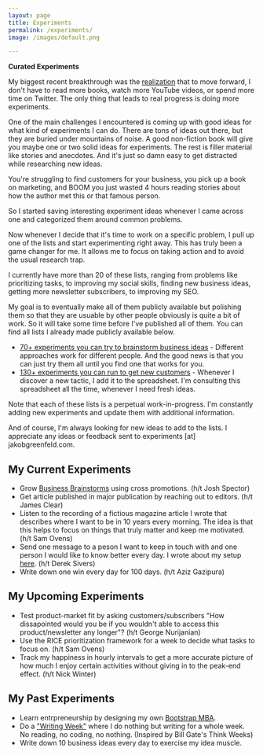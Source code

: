 ```yaml
---
layout: page
title: Experiments
permalink: /experiments/
image: /images/default.png

---
```



**Curated Experiments**

My biggest recent breakthrough was the [realization](https://jakobgreenfeld.com/experiment-framework) that to move forward, I don't have to read more books, watch more YouTube videos, or spend more time on Twitter. The only thing that leads to real progress is doing more experiments.

One of the main challenges I encountered is coming up with good ideas for what kind of experiments I can do. There are tons of ideas out there, but they are buried under mountains of noise. A good non-fiction book will give you maybe one or two solid ideas for experiments. The rest is filler material like stories and anecdotes. And it's just so damn easy to get distracted while researching new ideas.

You're struggling to find customers for your business, you pick up a book on marketing, and BOOM you just wasted 4 hours reading stories about how the author met this or that famous person.

So I started saving interesting experiment ideas whenever I came across one and categorized them around common problems.

Now whenever I decide that it's time to work on a specific problem, I pull up one of the lists and start experimenting right away. This has truly been a game changer for me. It allows me to focus on taking action and to avoid the usual research trap. 

I currently have more than 20 of these lists, ranging from problems like prioritizing tasks, to improving my social skills, finding new business ideas, getting more newsletter subscribers, to improving my SEO. 

My goal is to eventually make all of them publicly available but polishing them so that they are usuable by other people obviously is quite a bit of work. So it will take some time before I've published all of them. You can find all lists I already made publicly available below. 

* [70+ experiments you can try to brainstorm business ideas](https://jakobgreenfeld.gumroad.com/l/idea_tactics/)  - Different approaches work for different people. And the good news is that you can just try them all until you find one that works for you.
* [130+ experiments you can run to get new customers](https://jakobgreenfeld.gumroad.com/l/get_customers) - Whenever I discover a new tactic, I add it to the spreadsheet. I'm consulting this spreadsheet all the time, whenever I need fresh ideas.

Note that each of these lists is a perpetual work-in-progress. I'm constantly adding new experiments and update them with additional information. 

And of course, I'm always looking for new ideas to add to the lists. I appreciate any ideas or feedback sent to experiments [at] jakobgreenfeld.com.


## My Current Experiments

* Grow [Business Brainstorms](https://businessbrainstorms.com) using cross promotions. (h/t Josh Spector)
* Get article published in major publication by reaching out to editors. (h/t James Clear)
* Listen to the recording of a fictious magazine article I wrote that describes where I want to be in 10 years every morning. The idea is that this helps to focus on things that truly matter and keep me motivated. (h/t Sam Ovens)
* Send one message to a peson I want to keep in touch with and one person I would like to know better every day. I wrote about my setup [here](https://jakobgreenfeld.com/stay-in-touch). (h/t Derek Sivers)
* Write down one win every day for 100 days. (h/t Aziz Gazipura)

## My Upcoming Experiments

* Test product-market fit by asking customers/subscribers "How dissapointed would you be if you wouldn't able to access this product/newsletter any longer"? (h/t George Nurijanian)
* Use the RICE prioritization framework for a week to decide what tasks to focus on. (h/t Sam Ovens)
* Track my happiness in hourly intervals to get a more accurate picture of how much I enjoy certain activities without giving in to the peak-end effect. (h/t Nick Winter)

## My Past Experiments

* Learn entrpreneurship by designing my own [Bootstrap MBA](https://jakobgreenfeld.com/mba). 
* Do a ["Writing Week"](https://mobile.twitter.com/jakobgreenfeld/status/1547204224374607873) where I do nothing but writing for a whole week. No reading, no coding, no nothing. (Inspired by Bill Gate's Think Weeks)
* Write down 10 business ideas every day to exercise my idea muscle.